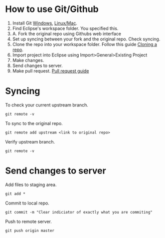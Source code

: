

# How to use Git/Github

1. Install Git [Windows](https://git-for-windows.github.io/), [Linux/Mac](http://git-scm.com/book/en/v2/Getting-Started-Installing-Git).
2. Find Eclipse's workspace folder. You specified this.
3. A. Fork the original repo using Githubs web interface
4. Set up syncing between your fork and the original repo. Check syncing.
5. Clone the repo into your workspace folder. Follow this guide [Cloning a repo](https://help.github.com/articles/cloning-a-repository/).
6. Import project into Eclipse using Import>General>Existing Project
7. Make changes.
8. Send changes to server.
9. Make pull request. [Pull request guide](https://help.github.com/articles/using-pull-requests/)


# Syncing

To check your current upstream branch.
```
git remote -v
```
To sync to the original repo.
```
git remote add upstream <link to original repo>
```
Verify upstream branch.
```
git remote -v
```

# Send changes to server

Add files to staging area.
```
git add *
```
Commit to local repo.
```
git commit -m "Clear indiciator of exactly what you are commiting"
```
Push to remote server.
```
git push origin master
```
